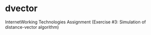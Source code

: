 # dvector
InternetWorking Technologies Assignment (Exercise #3: Simulation of distance-vector algorithm)
